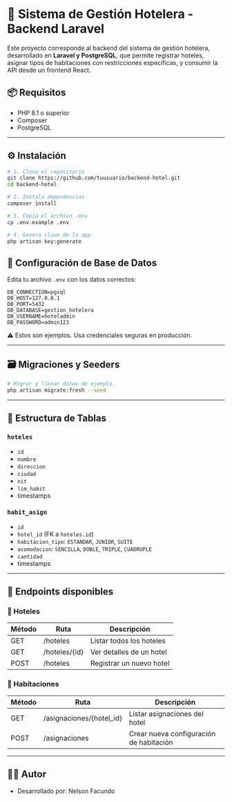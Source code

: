 # 🏨 Sistema de Gestión Hotelera - Backend Laravel
Este proyecto corresponde al backend del sistema de gestión hotelera, desarrollado en **Laravel y PostgreSQL**, que permite registrar hoteles, asignar tipos de habitaciones con restricciones específicas, y consumir la API desde un frontend React.

## 📦 Requisitos

- PHP 8.1 o superior
- Composer
- PostgreSQL

---

## ⚙️ Instalación

```bash
# 1. Clona el repositorio
git clone https://github.com/tuusuario/backend-hotel.git
cd backend-hotel

# 2. Instala dependencias
composer install

# 3. Copia el archivo .env
cp .env.example .env

# 4. Genera clave de la app
php artisan key:generate
```

## 🔐 Configuración de Base de Datos

Edita tu archivo `.env` con los datos correctos:

```env
DB_CONNECTION=pgsql
DB_HOST=127.0.0.1
DB_PORT=5432
DB_DATABASE=gestion_hotelera
DB_USERNAME=hoteladmin
DB_PASSWORD=admin123
```

⚠️ Estos son ejemplos. Usa credenciales seguras en producción.

---

## 🗃️ Migraciones y Seeders

```bash
# Migrar y llenar datos de ejemplo
php artisan migrate:fresh --seed
```

---

## 📁 Estructura de Tablas

### `hoteles`
- `id`
- `nombre`
- `direccion`
- `ciudad`
- `nit`
- `lim_habit`
- timestamps

### `habit_asign`
- `id`
- `hotel_id` (FK a `hoteles.id`)
- `habitacion_tipo`: `ESTANDAR`, `JUNIOR`, `SUITE`
- `acomodacion`: `SENCILLA`, `DOBLE`, `TRIPLE`, `CUADRUPLE`
- `cantidad`
- timestamps

---

## 🔌 Endpoints disponibles

### 📍 Hoteles

| Método | Ruta               | Descripción                         |
|--------|--------------------|-------------------------------------|
| GET    | /hoteles           | Listar todos los hoteles            |
| GET    | /hoteles/{id}      | Ver detalles de un hotel            |
| POST   | /hoteles           | Registrar un nuevo hotel            |

### 📍 Habitaciones

| Método | Ruta                           | Descripción                                 |
|--------|--------------------------------|---------------------------------------------|
| GET    | /asignaciones/{hotel_id}        | Listar asignaciones del hotel              |
| POST   | /asignaciones                   | Crear nueva configuración de habitación     |

---


## 👨‍💻 Autor

- Desarrollado por: Nelson Facundo
